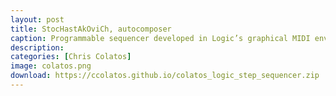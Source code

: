 ```yaml
---
layout: post
title: StocHastAkOviCh, autocomposer
caption: Programmable sequencer developed in Logic’s graphical MIDI environment. Probability distribution autocomposer functionality with Dmitri Shostakovich homage-scale constraint. Controls for independent and global pitch and velocity, independent and vector linear pitch and modulation, independent and global note on/off, and quick-drum sequencer.
description:
categories: [Chris Colatos]
image: colatos.png
download: https://ccolatos.github.io/colatos_logic_step_sequencer.zip
---
```

